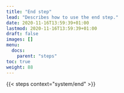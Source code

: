 ```yaml
---
title: "End step"
lead: "Describes how to use the end step."
date: 2020-11-16T13:59:39+01:00
lastmod: 2020-11-16T13:59:39+01:00
draft: false
images: []
menu:
  docs:
    parent: "steps"
toc: true
weight: 88
---
```

{{< steps context="system/end" >}}
